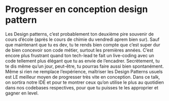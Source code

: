 # Progresser en conception design pattern

Les Design patterns, c’est probablement ton deuxième pire souvenir de cours d’école (après le cours de chimie du vendredi aprem bien sur). Sauf que maintenant que tu es dev, tu te rends bien compte que c’est super dur de bien concevoir son code métier, surtout les premières années. C’est encore plus frustrant quand ton tech-lead te fait un live-coding avec un code tellement plus élégant que tu as envie de l’encadrer. Secrètement, tu te dis même qu’un jour, peut-être, tu pourras faire aussi bien spontanément.
Même si rien ne remplace l’expérience, maîtriser les Design Patterns usuels est LE meilleur moyen de progresser très vite en conception.
Dans ce talk, on sortira notre IDE et pour te montrer ceux qu’on utilise le plus au quotidien dans nos codebases respectives, pour que tu puisses te les approprier et gagner en level.
